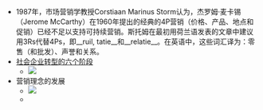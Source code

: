 - 1987年，市场营销学教授Corstiaan Marinus Storm认为，杰罗姆·麦卡锡（Jerome
McCarthy）在1960年提出的经典的4P营销（价格、产品、地点和促销）已经不足以支持可持续营销。斯托姆在最初用荷兰语发表的文章中建议用3Rs代替4Ps，即__ruil, tatie__和__relatie__。在英语中，这些词汇译为：零售（和批发）、声誉和关系。
- [社会企业转型的六个阶段](https://amylbishop.com/2013/05/10/6-stages-of-social-business-transformation-altimeter-group/)
    - ![](https://firebasestorage.googleapis.com/v0/b/firescript-577a2.appspot.com/o/imgs%2Fapp%2Fxinyiheng%2FFEzRtpldiE.png?alt=media&token=6a01df78-00be-4360-8d90-3a54a8af1d56)
- 营销理念的发展
    - ![](https://firebasestorage.googleapis.com/v0/b/firescript-577a2.appspot.com/o/imgs%2Fapp%2Fxinyiheng%2FCngACKj8R1.png?alt=media&token=5835ed0d-651c-44ec-8d4d-18bb294a3a12)
    - 
